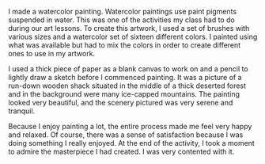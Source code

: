 I made a watercolor painting. Watercolor paintings use paint pigments suspended in water. This was one of the activities my class had to do during our art lessons. To create this artwork, I used a set of brushes with various sizes and a watercolor set of sixteen different colors. I painted using what was available but had to mix the colors in order to create different ones to use in my artwork.

 I used a thick piece of paper as a blank canvas to work on and a pencil to lightly draw a sketch before I commenced painting. It was a picture of a run-down wooden shack situated in the middle of a thick deserted forest and in the background were many ice-capped mountains. The painting looked very beautiful, and the scenery pictured was very serene and tranquil.

Because I enjoy painting a lot, the entire process made me feel very happy and relaxed. Of course, there was a sense of satisfaction because I was doing something I really enjoyed. At the end of the activity, I took a moment to admire the masterpiece I had created. I was very contented with it.

